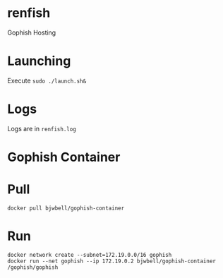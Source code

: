 # renfish
Gophish Hosting

# Launching
Execute `sudo ./launch.sh&`

# Logs
Logs are in `renfish.log`

# Gophish Container

# Pull

```
docker pull bjwbell/gophish-container
```

# Run

```
docker network create --subnet=172.19.0.0/16 gophish
docker run --net gophish --ip 172.19.0.2 bjwbell/gophish-container /gophish/gophish
```
